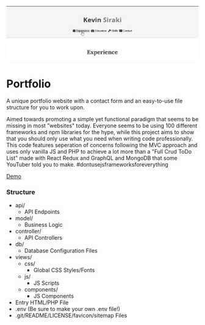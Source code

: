 <img src = "views/screenshot.png"> </img>
# Portfolio
<p>A unique portfolio website with a contact form and an easy-to-use file structure for you to work upon.</p>
<p>
	Aimed towards promoting a simple yet functional paradigm that seems to be missing in most "websites" today.
	Everyone seems to be using 100 different frameworks and npm libraries for the hype, while this project aims
	to show that you should only use what you need when writing code professionally.  This code features seperation of 
	concerns following the MVC approach and uses only vanilla JS and PHP to achieve a lot more than a "Full Crud ToDo List" 
	made with React Redux and GraphQL and MongoDB that some YouTuber told you to make. #dontusejsframeworksforeverything
</p>
<p><a href="https://www.kevinsiraki.com/"> Demo</a><p>
<h3>Structure</h3>
<ul>
  <li>api/
    <ul>
      <li>API Endpoints</li>
    </ul>
  </li>
  <li>model/
    <ul>
      <li>Business Logic</li>
    </ul>
  </li>
  <li>controller/
    <ul>
      <li>API Controllers</li>
    </ul>
  </li>
  <li>db/
    <ul>
      <li>Database Configuration Files</li>
    </ul>
  </li>
  <li>views/
    <ul>
      <li>css/
        <ul>
          <li>Global CSS Styles/Fonts</li>
        </ul>
      </li>
      <li>js/
        <ul>
          <li>JS Scripts</li>
        </ul>
      </li>
	  <li>components/
        <ul>
          <li>JS Components</li>
        </ul>
      </li>
    </ul>
  </li>
  <li>Entry HTML/PHP File</li>
  <li>.env (Be sure to make your own .env file!)</li>
  <li>.git/README/LICENSE/favicon/sitemap Files</li>
</ul>
